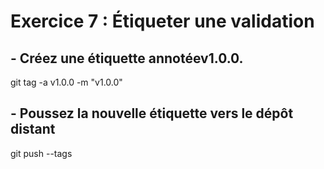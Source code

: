 # Exercice 7 : Étiqueter une validation

## - Créez une étiquette annotéev1.0.0.
git tag -a v1.0.0 -m "v1.0.0"
## - Poussez la nouvelle étiquette vers le dépôt distant
git push --tags
